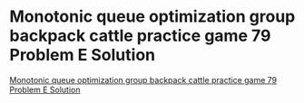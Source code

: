 # Monotonic queue optimization group backpack cattle practice game 79 Problem E Solution
[Monotonic queue optimization group backpack cattle practice game 79 Problem E Solution](https://aiwithcloud.com/2022/09/15/monotonic_queue_optimization_group_backpack_cattle_practice_game_79_problem_e_solution/)